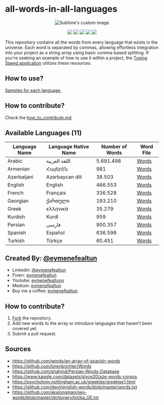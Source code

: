 # all-words-in-all-languages

<p align="center">
  <img src="https://github.com/eymenefealtun/all-words-in-all-languages/blob/main/mainBanner.png?raw=true" alt="Sublime's custom image"/>
</p>
<p align="center">
         <a href="#backers" alt="Backers on Open Collective">
        <img src="https://img.shields.io/github/commit-activity/t/eymenefealtun/all-words-in-all-languages?style=plastic" /></a>
        <a href="#backers" alt="Backers on Open Collective">
       <img src="https://img.shields.io/github/repo-size/eymenefealtun/all-words-in-all-languages?style=plastic" /></a>
                <a href="#backers" alt="Backers on Open Collective">
        <img src="https://img.shields.io/github/stars/eymenefealtun/all-words-in-all-languages?style=plastic" /></a>
                <a href="#backers" alt="Backers on Open Collective">
        <img src="https://img.shields.io/github/watchers/eymenefealtun/all-words-in-all-languages?style=plastic" /></a>
                <a href="#backers" alt="Backers on Open Collective">
        <img src="https://img.shields.io/github/forks/eymenefealtun/all-words-in-all-languages?style=plastic" /></a>
</p>

This repository contains all the words from every language that exists in the universe. Each word is separated by commas, allowing effortless integration into your project as a string array using basic comma-based splitting. If you're seeking an example of how to use it within a project, the [Typing Speed application](https://github.com/eymenefealtun/TarotTyping) utilizes these resources.
  ## How to use?
  [Samples for each language.](https://github.com/eymenefealtun/all-words-in-all-languages/tree/main/how_to_use)

  ## How to contribute?
  Check the [how_to_contribute.md](https://github.com/eymenefealtun/all-words-in-all-languages/blob/main/how_to_use/how_to_contribute.md).
## Available Languages (11)

| Language Name      | Language Native Name | Number of Words         | Word File               |
| ------------------ | -------------------- | ----------------------- | ----------------------- |
| Arabic             | اللغة العربية            |                   5.691.498 |[Words](https://github.com/eymenefealtun/all-words-in-all-languages/blob/main/Arabic/Arabic-5.691.498.txt)  |
| Armenian             |   Հայերէն         |                 981  |[Words](https://github.com/eymenefealtun/all-words-in-all-languages/blob/main/Armenian/Armenian-981.txt)  |
| Azerbaijani        | Azərbaycan dili        |        38.503             |[Words](https://github.com/eymenefealtun/all-words-in-all-languages/blob/main/Azerbaijani/Azerbaijani-38.503.txt)  |
| English            | English              |   466.553              |[Words](https://github.com/eymenefealtun/all-words-in-all-languages/blob/main/English/English-466.553.txt)  |
| French             | Français               |      336.528                 |[Words](https://github.com/eymenefealtun/all-words-in-all-languages/blob/main/French/French-336.528.txt)  |
| Georgian             | ქართული               |      193.210                 |[Words](https://github.com/eymenefealtun/all-words-in-all-languages/blob/main/Georgian/Georgian-193.210.txt)  |
| Greek             | ελληνικά               |      35.279               |[Words](https://github.com/eymenefealtun/all-words-in-all-languages/blob/main/Greek/Greek-35.279.txt)  |
| Kurdish            | Kurdî               |      959                  |[Words](https://github.com/eymenefealtun/all-words-in-all-languages/blob/main/Kurdish/Kurdish-959.txt)  |
| Persian            | فارسی               |      900.357                 |[Words](https://github.com/eymenefealtun/all-words-in-all-languages/blob/main/Persian/Persian-900.357.txt)  |
| Spanish            | Español               |      636.598                 |[Words](https://github.com/eymenefealtun/all-words-in-all-languages/blob/main/Spanish/Spanish-636.598.txt)  |
| Turkish            | Türkçe               |      60.451                   |[Words](https://github.com/eymenefealtun/all-words-in-all-languages/blob/main/Turkish/Turkish-60.451.txt)  |

## Created By: [@eymenefealtun](https://github.com/eymenefealtun)
* Linkedin: [@eymenefealtun](https://www.linkedin.com/in/eymen-efe-altun-a1681821b)
* Fiverr: [eymenefealtun](https://www.fiverr.com/eymenefealtun?public_mode=true)
* Youtube: [eymenefealtunn](https://www.youtube.com/@eymenefealtunn/videos)
* Medium: [eymenefealtun](https://medium.com/@eymenefealtun18) 
* Buy me a coffee: [eymenefealtun](https://www.buymeacoffee.com/altuneymenefe) 

## How to contribute?
 1. [Fork](https://github.com/eymenefealtun/all-words-in-all-languages/fork) the repository.
 2. Add new words to the array or introduce languages that haven't been covered yet.
 3. Submit a pull request.

## Sources
* https://github.com/words/an-array-of-spanish-words
* https://github.com/lorenbrichter/Words
* https://github.com/shahind/Persian-Words-Database
* https://www.kaggle.com/datasets/slyce20/aze-words-corpus
* https://psychology.nottingham.ac.uk/greeklex/greeklex1.html
* https://github.com/dwyl/english-words/blob/master/words.txt
* https://github.com/akalongman/geo-words/blob/master/dictionary/txt/ka_GE.txt
